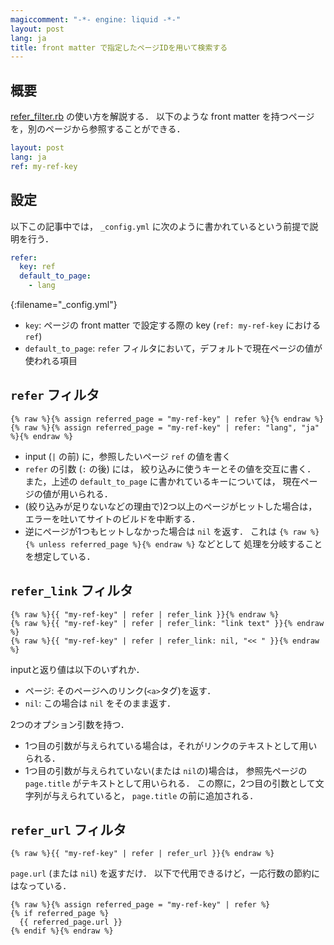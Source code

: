 ```yaml
---
magiccomment: "-*- engine: liquid -*-"
layout: post
lang: ja
title: front matter で指定したページIDを用いて検索する
---
```


## 概要
[refer_filter.rb](https://github.com/shwaka/homepage/blob/master/jekyll/_plugins/refer_filter.rb) の使い方を解説する．
以下のような front matter を持つページを，別のページから参照することができる．

```yaml
layout: post
lang: ja
ref: my-ref-key
```

## 設定
以下この記事中では， `_config.yml` に次のように書かれているという前提で説明を行う．

```yaml
refer:
  key: ref
  default_to_page:
    - lang
```
{:filename="_config.yml"}

- `key`: ページの front matter で設定する際の key (`ref: my-ref-key` における `ref`)
- `default_to_page`: `refer` フィルタにおいて，デフォルトで現在ページの値が使われる項目

## `refer` フィルタ
```liquid
{% raw %}{% assign referred_page = "my-ref-key" | refer %}{% endraw %}
{% raw %}{% assign referred_page = "my-ref-key" | refer: "lang", "ja" %}{% endraw %}
```

- input (`|` の前) に，参照したいページ `ref` の値を書く
- `refer` の引数 (`:` の後) には，
  絞り込みに使うキーとその値を交互に書く．
  また，上述の `default_to_page` に書かれているキーについては，
  現在ページの値が用いられる．
- (絞り込みが足りないなどの理由で)2つ以上のページがヒットした場合は，
  エラーを吐いてサイトのビルドを中断する．
- 逆にページが1つもヒットしなかった場合は `nil` を返す．
  これは `{% raw %}{% unless referred_page %}{% endraw %}` などとして
  処理を分岐することを想定している．

## `refer_link` フィルタ
```liquid
{% raw %}{{ "my-ref-key" | refer | refer_link }}{% endraw %}
{% raw %}{{ "my-ref-key" | refer | refer_link: "link text" }}{% endraw %}
{% raw %}{{ "my-ref-key" | refer | refer_link: nil, "<< " }}{% endraw %}
```

inputと返り値は以下のいずれか．

- ページ:
  そのページへのリンク(`<a>`タグ)を返す．
- `nil`: この場合は `nil` をそのまま返す．

2つのオプション引数を持つ．

- 1つ目の引数が与えられている場合は，それがリンクのテキストとして用いられる．
- 1つ目の引数が与えられていない(または `nil`の)場合は，
  参照先ページの `page.title` がテキストとして用いられる．
  この際に，2つ目の引数として文字列が与えられていると， `page.title` の前に追加される．

## `refer_url` フィルタ
```liquid
{% raw %}{{ "my-ref-key" | refer | refer_url }}{% endraw %}
```

`page.url` (または `nil`) を返すだけ．
以下で代用できるけど，一応行数の節約にはなっている．

```liquid
{% raw %}{% assign referred_page = "my-ref-key" | refer %}
{% if referred_page %}
  {{ referred_page.url }}
{% endif %}{% endraw %}
```
